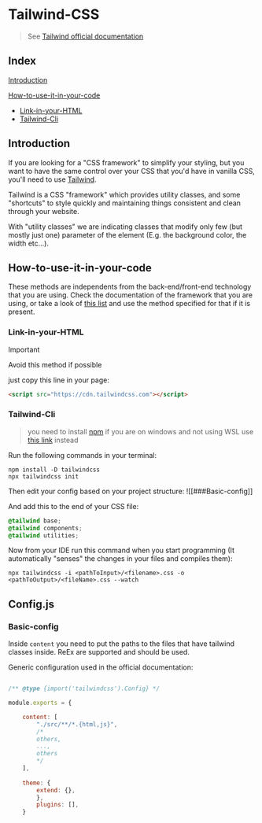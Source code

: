 # Tailwind-CSS

> See [Tailwind official documentation](https://tailwindcss.com/docs/installation)
## Index

[Introduction](##Introduction)

[How-to-use-it-in-your-code](##How-to-use-it-in-your-code)
- [Link-in-your-HTML](###Link-in-your-HTML)
- [Tailwind-Cli](###Tailwind-Cli)
## Introduction

If you are looking for a "CSS framework" to simplify your styling, but you want to have the same control over your CSS that you'd have in vanilla CSS, you'll need to use [Tailwind](https://tailwindcss.com/).

Tailwind is a CSS "framework" which provides utility classes, and some "shortcuts" to style quickly and maintaining things consistent and clean through your website.

With "utility classes" we are indicating classes that modify only few (but mostly just one) parameter of the element (E.g. the background color, the width etc...).

## How-to-use-it-in-your-code

These methods are independents from the back-end/front-end technology that you are using. Check the documentation of the framework that you are using, or take a look of [this list](https://tailwindcss.com/docs/installation/framework-guides) and use the method specified for that if it is present.

### Link-in-your-HTML

>[!Important]
>Avoid this method if possible

just copy this line in your page:
```html
<script src="https://cdn.tailwindcss.com"></script>
```

### Tailwind-Cli

> you need to install [npm](https://nodejs.org/en/download/package-manager) 
> if you are on windows and not using WSL use [this link](https://nodejs.org/en/download/prebuilt-installer) instead

Run the following commands in your terminal:
```
npm install -D tailwindcss
npx tailwindcss init
```

Then edit your config based on your project structure:
![[###Basic-config]]

And add this to the end of your CSS file:
``` css
@tailwind base;
@tailwind components;
@tailwind utilities;
```

Now from your IDE run this command when you start programming (It automatically "senses" the changes in your files and compiles them):
```
npx tailwindcss -i <pathToInput>/<filename>.css -o <pathToOutput>/<fileName>.css --watch     
```


## Config.js

### Basic-config

Inside `content` you need to put the paths to the files that have tailwind classes inside.
ReEx are supported and should be used.

Generic configuration used in the official documentation:
```js

/** @type {import('tailwindcss').Config} */ 

module.exports = { 

	content: [
		"./src/**/*.{html,js}",
		/*
		others,
		...,
		others
		*/
	], 
	
	theme: { 
		extend: {}, 
		}, 
		plugins: [], 
	}
```